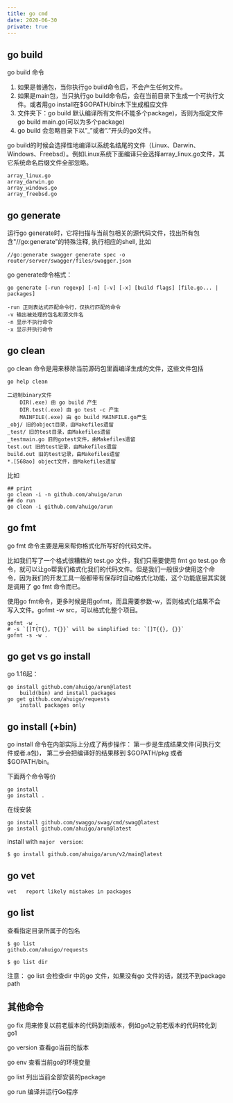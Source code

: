 ```yaml
---
title: go cmd
date: 2020-06-30
private: true
---
```

## go build
go build 命令

1. 如果是普通包，当你执行go build命令后，不会产生任何文件。
2. 如果是main包，当只执行go build命令后，会在当前目录下生成一个可执行文件。或者用go install在$GOPATH/bin木下生成相应文件
3. 文件夹下：go build 默认编译所有文件(不能多个package)，否则为指定文件 go build main.go(可以为多个package)
4. go build 会忽略目录下以”_”或者”.”开头的go文件。

go build的时候会选择性地编译以系统名结尾的文件（Linux、Darwin、Windows、Freebsd）。例如Linux系统下面编译只会选择array_linux.go文件，其它系统命名后缀文件全部忽略。

    array_linux.go 
    array_darwin.go 
    array_windows.go 
    array_freebsd.go

## go generate
运行go generate时，它将扫描与当前包相关的源代码文件，找出所有包含"//go:generate"的特殊注释, 执行相应的shell, 比如

    //go:generate swagger generate spec -o router/server/swagger/files/swagger.json

go generate命令格式：

    go generate [-run regexp] [-n] [-v] [-x] [build flags] [file.go... | packages]

    -run 正则表达式匹配命令行，仅执行匹配的命令
    -v 输出被处理的包名和源文件名
    -n 显示不执行命令
    -x 显示并执行命令

## go clean
go clean 命令是用来移除当前源码包里面编译生成的文件，这些文件包括

    go help clean

    二进制binary文件
        DIR(.exe) 由 go build 产生
        DIR.test(.exe) 由 go test -c 产生
        MAINFILE(.exe) 由 go build MAINFILE.go产生
    _obj/ 旧的object目录，由Makefiles遗留
    _test/ 旧的test目录，由Makefiles遗留
    _testmain.go 旧的gotest文件，由Makefiles遗留
    test.out 旧的test记录，由Makefiles遗留
    build.out 旧的test记录，由Makefiles遗留
    *.[568ao] object文件，由Makefiles遗留

比如

    ## print
    go clean -i -n github.com/ahuigo/arun
    ## do run
    go clean -i github.com/ahuigo/arun

## go fmt
go fmt 命令主要是用来帮你格式化所写好的代码文件。

比如我们写了一个格式很糟糕的 test.go 文件，我们只需要使用 fmt go test.go 命令，就可以让go帮我们格式化我们的代码文件。但是我们一般很少使用这个命令，因为我们的开发工具一般都带有保存时自动格式化功能，这个功能底层其实就是调用了 go fmt 命令而已。

使用go fmt命令，更多时候是用gofmt，而且需要参数-w，否则格式化结果不会写入文件。gofmt -w src，可以格式化整个项目。

    gofmt -w .
    # -s `[]T{T{}, T{}}` will be simplified to: `[]T{{}, {}}`
    gofmt -s -w .

## go get vs go install
go 1.16起：

    go install github.com/ahuigo/arun@latest
        build(bin) and install packages
    go get github.com/ahuigo/requests
        install packages only

## go install (+bin)
go install 命令在内部实际上分成了两步操作：
第一步是生成结果文件(可执行文件或者.a包)，
第二步会把编译好的结果移到 $GOPATH/pkg 或者 $GOPATH/bin。

下面两个命令等价

    go install
    go install .

在线安装

    go install github.com/swaggo/swag/cmd/swag@latest
    go install github.com/ahuigo/arun@latest

install with `major　version`:

    $ go install github.com/ahuigo/arun/v2/main@latest

## go vet
    vet   report likely mistakes in packages

## go list 
查看指定目录所属于的包名

    $ go list
    github.com/ahuigo/requests

    $ go list dir

注意： go list 会检查dir 中的go 文件，如果没有go 文件的话，就找不到package path

## 其他命令
go fix 用来修复以前老版本的代码到新版本，例如go1之前老版本的代码转化到go1

go version 查看go当前的版本

go env 查看当前go的环境变量

go list 列出当前全部安装的package

go run 编译并运行Go程序